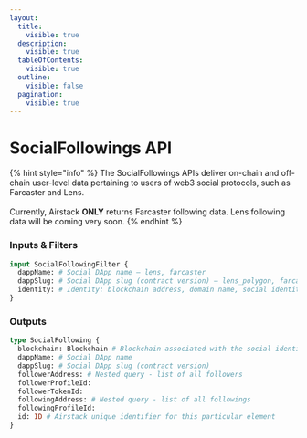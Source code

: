 ```yaml
---
layout:
  title:
    visible: true
  description:
    visible: true
  tableOfContents:
    visible: true
  outline:
    visible: false
  pagination:
    visible: true
---
```


# SocialFollowings API

{% hint style="info" %}
The SocialFollowings APIs deliver on-chain and off-chain user-level data pertaining to users of web3 social protocols, such as Farcaster and Lens.\
\
Currently, Airstack **ONLY** returns Farcaster following data. Lens following data will be coming very soon.
{% endhint %}

### Inputs & Filters

```graphql
input SocialFollowingFilter {
  dappName: # Social DApp name – lens, farcaster
  dappSlug: # Social DApp slug (contract version) – lens_polygon, farcaster_optimism, farcaster_goerli
  identity: # Identity: blockchain address, domain name, social identity
}
```

### Outputs

```graphql
type SocialFollowing {
  blockchain: Blockchain # Blockchain associated with the social identity
  dappName: # Social DApp name
  dappSlug: # Social DApp slug (contract version)
  followerAddress: # Nested query - list of all followers
  followerProfileId:
  followerTokenId:
  followingAddress: # Nested query - list of all followings
  followingProfileId: 
  id: ID # Airstack unique identifier for this particular element
}
```
